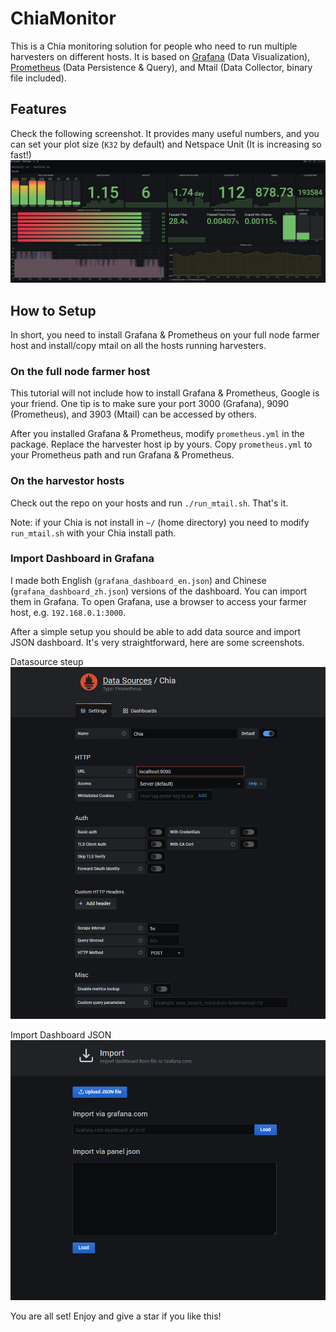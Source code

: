 # ChiaMonitor
This is a Chia monitoring solution for people who need to run multiple harvesters on different hosts.
It is based on [Grafana](https://grafana.com/docs/grafana/latest/installation/) (Data Visualization), [Prometheus](https://prometheus.io/docs/prometheus/latest/installation/) (Data Persistence & Query), and Mtail (Data Collector, binary file included).

## Features
Check the following screenshot. It provides many useful numbers, and you can set your plot size (`K32` by default) and Netspace Unit (It is increasing so fast!)
![Screenshot of the dashboard](/screenshot.PNG "Screenshot of the dashboard")

## How to Setup
In short, you need to install Grafana & Prometheus on your full node farmer host and install/copy mtail on all the hosts running harvesters.

### On the full node farmer host
This tutorial will not include how to install Grafana & Prometheus, Google is your friend.
One tip is to make sure your port 3000 (Grafana), 9090 (Prometheus), and 3903 (Mtail) can be accessed by others.

After you installed Grafana & Prometheus, modify `prometheus.yml` in the package. Replace the harvester host ip by yours.
Copy `prometheus.yml` to your Prometheus path and run Grafana & Prometheus.

### On the harvestor hosts
Check out the repo on your hosts and run `./run_mtail.sh`. That's it.

Note: if your Chia is not install in `~/` (home directory) you need to modify `run_mtail.sh` with your Chia install path.

### Import Dashboard in Grafana
I made both English (`grafana_dashboard_en.json`) and Chinese (`grafana_dashboard_zh.json`) versions of the dashboard. You can import them in Grafana.
To open Grafana, use a browser to access your farmer host, e.g. `192.168.0.1:3000`.

After a simple setup you should be able to add data source and import JSON dashboard. It's very straightforward, here are some screenshots.

Datasource steup
![Screenshot of the datasource](/datasource.PNG "Screenshot of the datasource")

Import Dashboard JSON
![Screenshot of the import](/import.PNG "Screenshot of the import")

You are all set! Enjoy and give a star if you like this!

